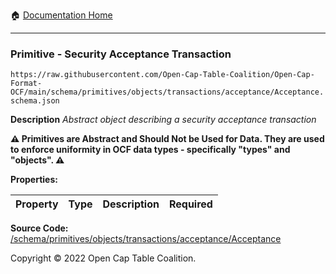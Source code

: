 :house: [Documentation Home](../../../../../home/xudiera/code/README.md)

---

### Primitive - Security Acceptance Transaction

`https://raw.githubusercontent.com/Open-Cap-Table-Coalition/Open-Cap-Format-OCF/main/schema/primitives/objects/transactions/acceptance/Acceptance.schema.json`

**Description** _Abstract object describing a security acceptance transaction_

**:warning: Primitives are Abstract and Should Not be Used for Data. They are used to enforce uniformity in OCF data types - specifically "types" and "objects". :warning:**

**Properties:**

| Property | Type | Description | Required |
| -------- | ---- | ----------- | -------- |

**Source Code:** [/schema/primitives/objects/transactions/acceptance/Acceptance](../../../../../../../../../../../schema/primitives/objects/transactions/acceptance/Acceptance.schema.json)

Copyright © 2022 Open Cap Table Coalition.
